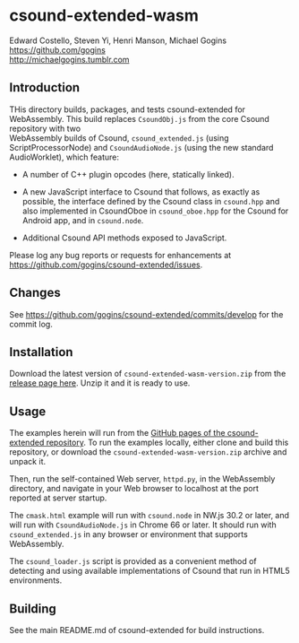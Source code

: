 # csound-extended-wasm

Edward Costello, Steven Yi, Henri Manson, Michael Gogins<br>
https://github.com/gogins<br>
http://michaelgogins.tumblr.com

## Introduction

THis directory builds, packages, and tests csound-extended for WebAssembly.
This build replaces `CsoundObj.js` from the core Csound repository with two  
WebAssembly builds of Csound, `csound_extended.js` (using ScriptProcessorNode)
and `CsoundAudioNode.js` (using the new standard AudioWorklet), which
feature:

* A number of C++ plugin opcodes (here, statically linked).

* A new JavaScript interface to Csound that follows, as exactly as possible,
  the interface defined by the Csound class in `csound.hpp` and also
  implemented in CsoundOboe in `csound_oboe.hpp` for the Csound for Android
  app, and in `csound.node`.

* Additional Csound API methods exposed to JavaScript.

Please log any bug reports or requests for enhancements at
https://github.com/gogins/csound-extended/issues.

## Changes

See https://github.com/gogins/csound-extended/commits/develop for the commit log.

## Installation

Download the latest version of `csound-extended-wasm-version.zip` from the 
[release page here](https://github.com/gogins/csound-extended/releases). Unzip 
it and it is ready to use.

## Usage

The examples herein will run from the [GitHub pages of the csound-extended
repository](https://gogins.github.io/csound-extended/). To run the examples
locally, either clone and build this repository, or download the
`csound-extended-wasm-version.zip` archive and unpack it.

Then, run the self-contained Web server, `httpd.py`, in the WebAssembly
directory, and navigate in your Web browser to localhost at the port reported
at server startup.

The `cmask.html` example will run with `csound.node` in NW.js 30.2 or later,
and will run with `CsoundAudioNode.js` in Chrome 66 or later. It should run
with `csound_extended.js` in any browser or environment that supports
WebAssembly.

The `csound_loader.js` script is provided as a convenient method of
detecting and using available implementations of Csound that run in HTML5
environments.

## Building

See the main README.md of csound-extended for build instructions.
